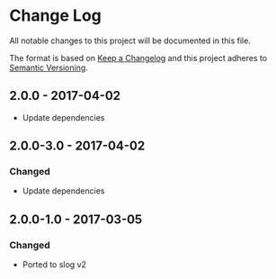 # Change Log
All notable changes to this project will be documented in this file.

The format is based on [Keep a Changelog](http://keepachangelog.com/)
and this project adheres to [Semantic Versioning](http://semver.org/).


## 2.0.0 - 2017-04-02

* Update dependencies

## 2.0.0-3.0 - 2017-04-02
### Changed

* Update dependencies

## 2.0.0-1.0 - 2017-03-05
### Changed

* Ported to slog v2

